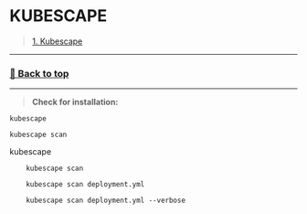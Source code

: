 # **KUBESCAPE**

>[1. Kubescape](#kubescape)
>

---
### [🔼 Back to top](#commands)
---

> **Check for installation:**
```
kubescape
```

>
```
kubescape scan
```


kubescape
		
		kubescape scan
		
		kubescape scan deployment.yml
		
		kubescape scan deployment.yml --verbose